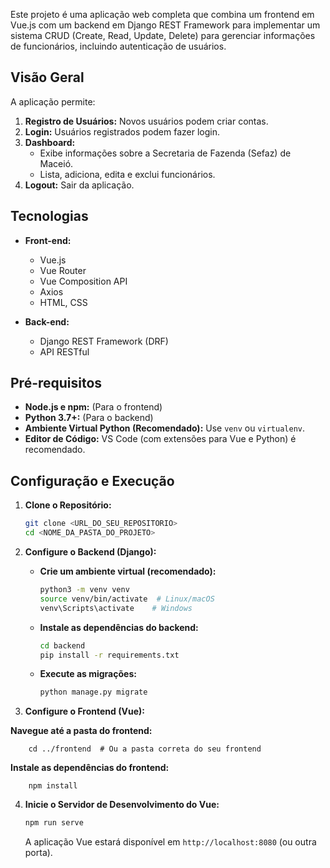 Este projeto é uma aplicação web completa que combina um frontend em Vue.js com um backend em Django REST Framework para implementar um sistema CRUD (Create, Read, Update, Delete) para gerenciar informações de funcionários, incluindo autenticação de usuários.

## Visão Geral

A aplicação permite:

1.  **Registro de Usuários:** Novos usuários podem criar contas.
2.  **Login:** Usuários registrados podem fazer login.
3.  **Dashboard:**
    *   Exibe informações sobre a Secretaria de Fazenda (Sefaz) de Maceió.
    *   Lista, adiciona, edita e exclui funcionários.
4.  **Logout:** Sair da aplicação.

## Tecnologias

*   **Front-end:**
    *   Vue.js
    *   Vue Router
    *   Vue Composition API
    *   Axios
    *   HTML, CSS

*   **Back-end:**
    *   Django REST Framework (DRF)
    *   API RESTful
## Pré-requisitos

*   **Node.js e npm:** (Para o frontend)
*   **Python 3.7+:** (Para o backend)
*   **Ambiente Virtual Python (Recomendado):** Use `venv` ou `virtualenv`.
*   **Editor de Código:** VS Code (com extensões para Vue e Python) é recomendado.

## Configuração e Execução

1.  **Clone o Repositório:**
    ```bash
    git clone <URL_DO_SEU_REPOSITORIO>
    cd <NOME_DA_PASTA_DO_PROJETO>
    ```

2.  **Configure o Backend (Django):**

    *   **Crie um ambiente virtual (recomendado):**
        ```bash
        python3 -m venv venv
        source venv/bin/activate  # Linux/macOS
        venv\Scripts\activate    # Windows
        ```

    *   **Instale as dependências do backend:**
        ```bash
        cd backend
        pip install -r requirements.txt
        ```

    *   **Execute as migrações:**
        ```bash
        python manage.py migrate
        ```

 3.  **Configure o Frontend (Vue):**

    
   **Navegue até a pasta do frontend:**
        
        cd ../frontend  # Ou a pasta correta do seu frontend
      

   **Instale as dependências do frontend:**
        
        npm install
        
4.  **Inicie o Servidor de Desenvolvimento do Vue:**
    ```bash
    npm run serve
    ```

    A aplicação Vue estará disponível em `http://localhost:8080` (ou outra porta).
